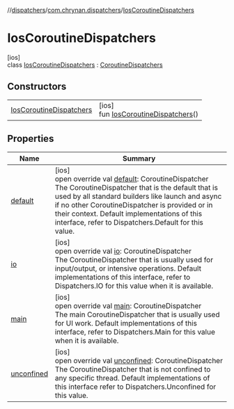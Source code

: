 //[dispatchers](../../../index.md)/[com.chrynan.dispatchers](../index.md)/[IosCoroutineDispatchers](index.md)

# IosCoroutineDispatchers

[ios]\
class [IosCoroutineDispatchers](index.md) : [CoroutineDispatchers](../../../../dispatchers/dispatchers/com.chrynan.dispatchers/-coroutine-dispatchers/index.md)

## Constructors

| | |
|---|---|
| [IosCoroutineDispatchers](-ios-coroutine-dispatchers.md) | [ios]<br>fun [IosCoroutineDispatchers](-ios-coroutine-dispatchers.md)() |

## Properties

| Name | Summary |
|---|---|
| [default](default.md) | [ios]<br>open override val [default](default.md): CoroutineDispatcher<br>The CoroutineDispatcher that is the default that is used by all standard builders like launch and async if no other CoroutineDispatcher is provided or in their context. Default implementations of this interface, refer to Dispatchers.Default for this value. |
| [io](io.md) | [ios]<br>open override val [io](io.md): CoroutineDispatcher<br>The CoroutineDispatcher that is usually used for input/output, or intensive operations. Default implementations of this interface, refer to Dispatchers.IO for this value when it is available. |
| [main](main.md) | [ios]<br>open override val [main](main.md): CoroutineDispatcher<br>The main CoroutineDispatcher that is usually used for UI work. Default implementations of this interface, refer to Dispatchers.Main for this value when it is available. |
| [unconfined](unconfined.md) | [ios]<br>open override val [unconfined](unconfined.md): CoroutineDispatcher<br>The CoroutineDispatcher that is not confined to any specific thread. Default implementations of this interface refer to Dispatchers.Unconfined for this value. |

